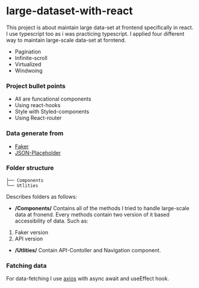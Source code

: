 # large-dataset-with-react

This project is about maintain large data-set at frontend specifically in react. I use typescript too as i was practicing typescript. I applied four different way to maintain large-scale data-set at forntend.

- Pagination
- Infinite-scroll
- Virtualized
- Windwoing

### Project bullet points

- All are funcational components
- Using react-hooks
- Style with Styled-components
- Using React-router

### Data generate from

-  [Faker](https://www.npmjs.com/package/faker)
- [JSON-Placeholder](https://jsonplaceholder.typicode.com/)

### Folder structure

```
├── Components
└── Utlities

```

Describes folders as follows:

- **/Components/** Contains all of the methods I tried to handle large-scale data at fronend. Every methods contain two version of it based accessibility of data. Such as:

1. Faker version
2. API version

- **/Utlities/** Contain API-Contoller and Navigation component.

### Fatching data

For data-fetching I use [axios](https://www.npmjs.com/package/axios) with async await and useEffect hook.
